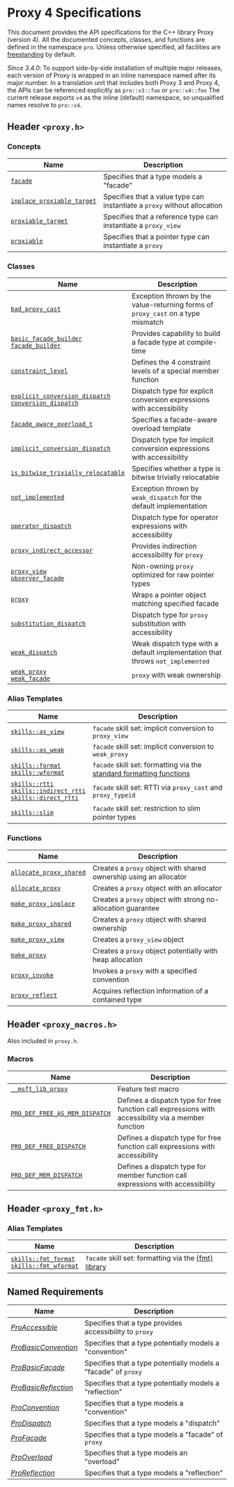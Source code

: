 # Proxy 4 Specifications

This document provides the API specifications for the C++ library Proxy (version 4). All the documented concepts, classes, and functions are defined in the namespace `pro`. Unless otherwise specified, all facilities are [freestanding](https://en.cppreference.com/w/cpp/freestanding) by default.

*Since 3.4.0*: To support side-by-side installation of multiple major releases, each version of Proxy is wrapped in an inline namespace named after its major number. In a translation unit that includes both Proxy 3 and Proxy 4, the APIs can be referenced explicitly as `pro::v3::foo` or `pro::v4::foo` The current release exports `v4` as the inline (default) namespace, so unqualified names resolve to `pro::v4`.

## Header `<proxy.h>`

### Concepts

| Name                                                      | Description                                                  |
| --------------------------------------------------------- | ------------------------------------------------------------ |
| [`facade`](facade.md)                                     | Specifies that a type models a "facade"                      |
| [`inplace_proxiable_target`](inplace_proxiable_target.md) | Specifies that a value type can instantiate a `proxy` without allocation |
| [`proxiable_target`](proxiable_target.md)                 | Specifies that a reference type can instantiate a `proxy_view` |
| [`proxiable`](proxiable.md)                               | Specifies that a pointer type can instantiate a `proxy`      |

### Classes

| Name                                                         | Description                                                  |
| ------------------------------------------------------------ | ------------------------------------------------------------ |
| [`bad_proxy_cast`](bad_proxy_cast.md)                        | Exception thrown by the value-returning forms of `proxy_cast` on a type mismatch |
| [`basic_facade_builder`<br />`facade_builder`](basic_facade_builder/README.md) | Provides capability to build a facade type at compile-time   |
| [`constraint_level`](constraint_level.md)                    | Defines the 4 constraint levels of a special member function |
| [`explicit_conversion_dispatch`<br />`conversion_dispatch`](explicit_conversion_dispatch/README.md) | Dispatch type for explicit conversion expressions with accessibility |
| [`facade_aware_overload_t`](facade_aware_overload_t.md)      | Specifies a facade-aware overload template                   |
| [`implicit_conversion_dispatch`](implicit_conversion_dispatch/README.md) | Dispatch type for implicit conversion expressions with accessibility |
| [`is_bitwise_trivially_relocatable`](is_bitwise_trivially_relocatable.md) | Specifies whether a type is bitwise trivially relocatable    |
| [`not_implemented` ](not_implemented.md)                     | Exception thrown by `weak_dispatch` for the default implementation |
| [`operator_dispatch`](operator_dispatch/README.md)           | Dispatch type for operator expressions with accessibility    |
| [`proxy_indirect_accessor`](proxy_indirect_accessor.md)      | Provides indirection accessibility for `proxy`               |
| [`proxy_view`<br />`observer_facade`](proxy_view.md)         | Non-owning `proxy` optimized for raw pointer types           |
| [`proxy`](proxy/README.md)                                   | Wraps a pointer object matching specified facade             |
| [`substitution_dispatch`](substitution_dispatch/README.md)   | Dispatch type for `proxy` substitution with accessibility    |
| [`weak_dispatch`](weak_dispatch/README.md)                   | Weak dispatch type with a default implementation that throws `not_implemented` |
| [`weak_proxy`<br />`weak_facade`](weak_proxy.md)             | `proxy` with weak ownership                                  |

### Alias Templates

| Name                                                         | Description                                                  |
| ------------------------------------------------------------ | ------------------------------------------------------------ |
| [`skills::as_view`](skills_as_view.md)                       | `facade` skill set: implicit conversion to `proxy_view`      |
| [`skills::as_weak`](skills_as_weak.md)                       | `facade` skill set: implicit conversion to `weak_proxy`      |
| [`skills::format`<br />`skills::wformat`](skills_format.md)  | `facade` skill set: formatting via the [standard formatting functions](https://en.cppreference.com/w/cpp/utility/format) |
| [`skills::rtti`<br />`skills::indirect_rtti`<br />`skills::direct_rtti` ](skills_rtti/README.md) | `facade` skill set: RTTI via `proxy_cast` and `proxy_typeid` |
| [`skills::slim`](skills_slim.md)                             | `facade` skill set: restriction to slim pointer types        |

### Functions

| Name                                                | Description                                                  |
| --------------------------------------------------- | ------------------------------------------------------------ |
| [`allocate_proxy_shared`](allocate_proxy_shared.md) | Creates a `proxy` object with shared ownership using an allocator |
| [`allocate_proxy`](allocate_proxy.md)               | Creates a `proxy` object with an allocator                   |
| [`make_proxy_inplace`](make_proxy_inplace.md)       | Creates a `proxy` object with strong no-allocation guarantee |
| [`make_proxy_shared`](make_proxy_shared.md)         | Creates a `proxy` object with shared ownership               |
| [`make_proxy_view`](make_proxy_view.md)             | Creates a `proxy_view` object                                |
| [`make_proxy`](make_proxy.md)                       | Creates a `proxy` object potentially with heap allocation    |
| [`proxy_invoke`](proxy_invoke.md)                   | Invokes a `proxy` with a specified convention                |
| [`proxy_reflect`](proxy_reflect.md)                 | Acquires reflection information of a contained type          |

## Header `<proxy_macros.h>`

Also included in `proxy.h`.

### Macros

| Name                                                         | Description                                                  |
| ------------------------------------------------------------ | ------------------------------------------------------------ |
| [`__msft_lib_proxy`](msft_lib_proxy.md)                      | Feature test macro                                           |
| [`PRO_DEF_FREE_AS_MEM_DISPATCH` ](PRO_DEF_FREE_AS_MEM_DISPATCH.md) | Defines a dispatch type for free function call expressions with accessibility via a member function |
| [`PRO_DEF_FREE_DISPATCH`](PRO_DEF_FREE_DISPATCH.md)          | Defines a dispatch type for free function call expressions with accessibility |
| [`PRO_DEF_MEM_DISPATCH`](PRO_DEF_MEM_DISPATCH.md)            | Defines a dispatch type for member function call expressions with accessibility |

## Header `<proxy_fmt.h>`

### Alias Templates

| Name                                                         | Description                                                  |
| ------------------------------------------------------------ | ------------------------------------------------------------ |
| [`skills::fmt_format`<br />`skills::fmt_wformat`](skills_fmt_format.md) | `facade` skill set: formatting via the [{fmt} library](https://github.com/fmtlib/fmt) |

## Named Requirements

| Name                                          | Description                                                  |
| --------------------------------------------- | ------------------------------------------------------------ |
| [*ProAccessible*](ProAccessible.md)           | Specifies that a type provides accessibility to `proxy`      |
| [*ProBasicConvention*](ProBasicConvention.md) | Specifies that a type potentially models a "convention"      |
| [*ProBasicFacade*](ProBasicFacade.md)         | Specifies that a type potentially models a "facade" of `proxy` |
| [*ProBasicReflection*](ProBasicReflection.md) | Specifies that a type potentially models a "reflection"      |
| [*ProConvention*](ProConvention.md)           | Specifies that a type models a "convention"                  |
| [*ProDispatch*](ProDispatch.md)               | Specifies that a type models a "dispatch"                    |
| [*ProFacade*](ProFacade.md)                   | Specifies that a type models a "facade" of `proxy`           |
| [*ProOverload*](ProOverload.md)               | Specifies that a type models an "overload"                   |
| [*ProReflection*](ProReflection.md)           | Specifies that a type models a "reflection"                  |
